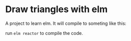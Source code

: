 # Draw triangles with elm

A project to learn elm. It will compile to someting like this:

run `elm reactor` to compile the code.
